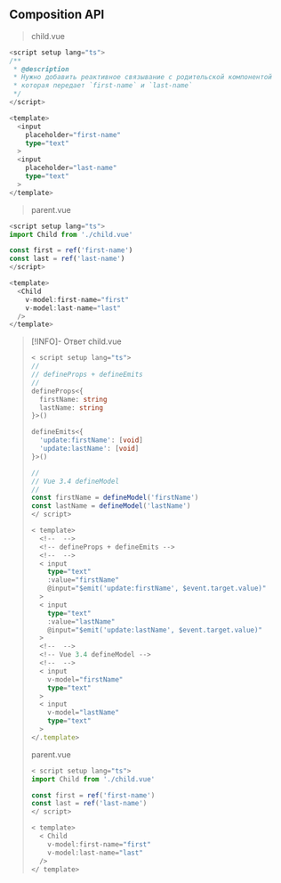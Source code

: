 ## Composition API

> child.vue
```ts
<script setup lang="ts">
/**
 * @description
 * Нужно добавить реактивное связывание с родительской компонентой
 * которая передает `first-name` и `last-name`
 */
</script>

<template>
  <input
    placeholder="first-name"
    type="text"
  >
  <input
    placeholder="last-name"
    type="text"
  >
</template>
```

> parent.vue
```ts
<script setup lang="ts">
import Child from './child.vue'

const first = ref('first-name')
const last = ref('last-name')
</script>

<template>
  <Child
    v-model:first-name="first"
    v-model:last-name="last"
  />
</template>
```

> [!INFO]- Ответ
> child.vue
> ```ts
> < script setup lang="ts">
> //
> // defineProps + defineEmits
> //
> defineProps<{
>   firstName: string
>   lastName: string
> }>()
> 
> defineEmits<{
>   'update:firstName': [void]
>   'update:lastName': [void]
> }>()
> 
> //
> // Vue 3.4 defineModel
> //
> const firstName = defineModel('firstName')
> const lastName = defineModel('lastName')
> </ script>
> 
> < template>
>   <!--  -->
>   <!-- defineProps + defineEmits -->
>   <!--  -->
>   < input
>     type="text"
>     :value="firstName"
>     @input="$emit('update:firstName', $event.target.value)"
>   >
>   < input
>     type="text"
>     :value="lastName"
>     @input="$emit('update:lastName', $event.target.value)"
>   >
>   <!--  -->
>   <!-- Vue 3.4 defineModel -->
>   <!--  -->
>   < input
>     v-model="firstName"
>     type="text"
>   >
>   < input
>     v-model="lastName"
>     type="text"
>   >
> </.template>
> ```
> parent.vue
> ```ts
> < script setup lang="ts">
> import Child from './child.vue'
> 
> const first = ref('first-name')
> const last = ref('last-name')
> </ script>
> 
> < template>
>   < Child
>     v-model:first-name="first"
>     v-model:last-name="last"
>   />
> </ template>
> ```
